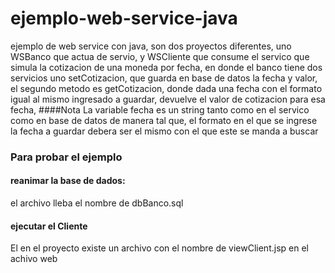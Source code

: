 # ejemplo-web-service-java

ejemplo de web service con java, son dos proyectos diferentes, 
uno WSBanco que actua de servio, y WSCliente que consume el servico
 que simula la cotizacion de una moneda por fecha, en donde el banco tiene dos servicios uno setCotizacion, que guarda en base de datos la fecha y valor, el segundo metodo es getCotizacion, donde dada una fecha con el formato igual al mismo ingresado a guardar, devuelve el valor de cotizacion para esa fecha,
 ####Nota
 La variable fecha es un string tanto como en el servico como en base de datos de manera tal que, el formato en el que se ingrese la fecha a guardar debera ser el mismo con el que este se manda a buscar
### Para probar el ejemplo
#### reanimar la base de dados:
 el archivo lleba el nombre de dbBanco.sql
#### ejecutar el Cliente
El en el proyecto existe un archivo con el nombre de viewClient.jsp en el achivo web



